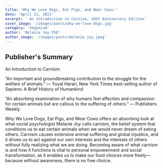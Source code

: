```yaml
---
title: 'Why We Love Dogs, Eat Pigs, and Wear Cows:'
date: 'April 21, 2021'
excerpt: ' An Introduction to Carnism, 10th Anniversary Edition'
cover_image: '/images/posts/why-we-love-dogs.jpg'
category: 'Veganism'
author: 'Melanie Joy PhD'
author_image: '/images/posts/melanie-joy.jpeg'
---
```


## Publisher's Summary

An Introduction to Carnism.

“An important and groundbreaking contribution to the struggle for the welfare of animals.” — Yuval Harari, New York Times best-selling author of Sapiens: A Brief History of Humankind

“An absorbing examination of why humans feel affection and compassion for certain animals but are callous to the suffering of others.” — Publishers Weekly

Why We Love Dogs, Eat Pigs, and Wear Cows offers an absorbing look at what social psychologist Melanie Joy calls carnism, the belief system that conditions us to eat certain animals when we would never dream of eating others. Carnism causes extensive animal suffering and global injustice, and it drives us to act against our own interests and the interests of others without fully realizing what we are doing. Becoming aware of what carnism is and how it functions is vital to personal empowerment and social transformation, as it enables us to make our food choices more freely—because without awareness, there is no free choice.
